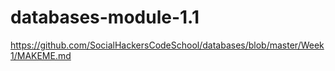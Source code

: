 # databases-module-1.1

https://github.com/SocialHackersCodeSchool/databases/blob/master/Week1/MAKEME.md
